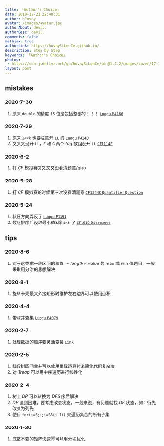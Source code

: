 ```yaml
---
title: 「Author's Choice」
date: 2019-12-21 22:48:31
author: h^ovny
avatar: /images/avatar.jpg
authorAbout: devil.
authorDesc: devil.
comments: false
mathjax: true
authorLink: https://hovnySiLenCe.github.io/
description: Step by Step
keywords: 「Author's Choice」
photos:
 - https://cdn.jsdelivr.net/gh/hovnySiLenCe/cdn@1.4.2/images/cover/17-1.jpg
layout: post
---
```


## mistakes

### 2020-7-30
1. 原来 `double` 的精度 `15` 位是包括整部的！！！ [$\mathtt{Luogu\ P4166}$](https://www.luogu.com.cn/problem/P4140)

### 2020-7-29
1. 原来 `1<<k` 也要注意开 `LL` 的 [$\mathtt{Luogu\ P4140}$](https://www.luogu.com.cn/problem/P4140)
2. 又又又没开 `LL`，`F` 和 `G` 两个 $tag$ 数组没开 `LL` [$\mathtt{CF1114F}$](https://www.luogu.com.cn/problem/CF1114F)

### 2020-6-2
1. 打 $CF$ 模拟赛又又又又没看清题意/qiao

### 2020-5-28
1. 打 $CF$ 模拟赛的时候第三次没看清题意 [$\mathtt{CF1344C\ Quantifier\ Question}$](https://www.luogu.com.cn/problem/CF1344C)

### 2020-5-24
1. 状压方向弄反了 [$\mathtt{Luogu\ P1391}$](https://www.luogu.com.cn/problem/P1391)
2. 数组排序后没取最小值&爆 `int` 了 [$\mathtt{CF161B\ Discounts}$](https://www.luogu.com.cn/problem/CF161B)

## tips

### 2020-8-6
1. 对于这类求一段区间的权值 $=length\times value$ 的 max 或 min 值题目，一般采取用分治的思想解决

### 2020-8-1
1. 旋转卡壳最大外接矩形时维护左右边界可以使用点积

### 2020-4-4
1. 带权并查集 [$\mathtt{Luogu\ P4079}$](https://www.luogu.com.cn/problem/P4079)

### 2020-2-7
1. 处理数据的顺序要灵活变换 [$\mathtt{Link}$](https://hovnysilence.github.io/2020/02/07/Luogu_P3963-[TJOI2013]Scholarship-Solution/)

### 2020-2-5
1. 线段树区间合并可以使用重载运算符来简化代码复杂度
2. 对 $Treap$ 可以用中序遍历进行线性化

### 2020-2-4
1. 树上 $DP$ 可以转换为 $DFS$ 序后解决
2. $DP$ 遇到困难，要考虑改变状态，一般来说，有问题就找 $DP$ 状态，如：行先改变为列先
3. 使用 `for(i=S;i;i=S&(i-1))` 来遍历集合的所有子集

### 2020-1-30
1. 底数不变的矩阵快速幂可以用分块优化
